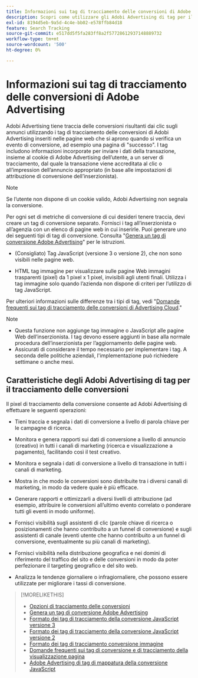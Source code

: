 ```yaml
---
title: Informazioni sui tag di tracciamento delle conversioni di Adobe Advertising
description: Scopri come utilizzare gli Adobi Advertising di tag per il tracciamento delle conversioni.
exl-id: 8194d5eb-9a5d-4c4e-bb02-e578ffb84d18
feature: Search Tracking
source-git-commit: e517dd5f5fa283ff8a2f57728612937148889732
workflow-type: tm+mt
source-wordcount: '500'
ht-degree: 0%

---
```


# Informazioni sui tag di tracciamento delle conversioni di Adobe Advertising

Adobi Advertising tiene traccia delle conversioni risultanti dai clic sugli annunci utilizzando i tag di tracciamento delle conversioni di Adobi Advertising inseriti nelle pagine web che si aprono quando si verifica un evento di conversione, ad esempio una pagina di &quot;successo&quot;. I tag includono informazioni incorporate per inviare i dati della transazione, insieme al cookie di Adobe Advertising dell’utente, a un server di tracciamento, dal quale la transazione viene accreditata al clic o all’impression dell’annuncio appropriato (in base alle impostazioni di attribuzione di conversione dell’inserzionista).

>[!NOTE]
>
>Se l’utente non dispone di un cookie valido, Adobi Advertising non segnala la conversione.

Per ogni set di metriche di conversione di cui desideri tenere traccia, devi creare un tag di conversione separato. Fornisci i tag all’inserzionista o all’agenzia con un elenco di pagine web in cui inserirle. Puoi generare uno dei seguenti tipi di tag di conversione. Consulta &quot;[Genera un tag di conversione Adobe Advertising](/help/search-social-commerce/tools/conversion-tag-generate.md)&quot; per le istruzioni.

* (Consigliato) Tag JavaScript (versione 3 o versione 2), che non sono visibili nelle pagine web.

* HTML tag immagine per visualizzare sulle pagine Web immagini trasparenti (pixel) da 1 pixel x 1 pixel, invisibili agli utenti finali. Utilizza i tag immagine solo quando l’azienda non dispone di criteri per l’utilizzo di tag JavaScript.

Per ulteriori informazioni sulle differenze tra i tipi di tag, vedi &quot;[Domande frequenti sui tag di tracciamento delle conversioni di Advertising Cloud](/help/search-social-commerce/tracking/faqs-conversion-page-view-tracking-tags.md).&quot;

>[!NOTE]
>
>* Questa funzione non aggiunge tag immagine o JavaScript alle pagine Web dell’inserzionista. I tag devono essere aggiunti in base alla normale procedura dell’inserzionista per l’aggiornamento delle pagine web.
>* Assicurati di considerare il tempo necessario per implementare i tag. A seconda delle politiche aziendali, l&#39;implementazione può richiedere settimane o anche mesi.

## Caratteristiche degli Adobi Advertising di tag per il tracciamento delle conversioni

Il pixel di tracciamento della conversione consente ad Adobi Advertising di effettuare le seguenti operazioni:

* Tieni traccia e segnala i dati di conversione a livello di parola chiave per le campagne di ricerca.

* Monitora e genera rapporti sui dati di conversione a livello di annuncio (creativo) in tutti i canali di marketing (ricerca e visualizzazione a pagamento), facilitando così il test creativo.

* Monitora e segnala i dati di conversione a livello di transazione in tutti i canali di marketing.

* Mostra in che modo le conversioni sono distribuite tra i diversi canali di marketing, in modo da vedere quale è più efficace.

* Generare rapporti e ottimizzarli a diversi livelli di attribuzione (ad esempio, attribuire le conversioni all’ultimo evento correlato o ponderare tutti gli eventi in modo uniforme).

* Fornisci visibilità sugli assistenti di clic (parole chiave di ricerca o posizionamenti che hanno contribuito a un funnel di conversione) e sugli assistenti di canale (eventi utente che hanno contribuito a un funnel di conversione, eventualmente su più canali di marketing).

* Fornisci visibilità nella distribuzione geografica e nei domini di riferimento del traffico del sito e delle conversioni in modo da poter perfezionare il targeting geografico e del sito web.

* Analizza le tendenze giornaliere o infragiornaliere, che possono essere utilizzate per migliorare i tassi di conversione.

>[!MORELIKETHIS]
>
>* [Opzioni di tracciamento delle conversioni](conversion-tracking-about.md)
>* [Genera un tag di conversione Adobe Advertising](/help/search-social-commerce/tools/conversion-tag-generate.md)
>* [Formato dei tag di tracciamento della conversione JavaScript versione 3](format-conversion-tag-jsv3.md)
>* [Formato dei tag di tracciamento della conversione JavaScript versione 2](format-conversion-tag-jsv2.md)
>* [Formato dei tag di tracciamento conversione immagine](format-conversion-tag-image.md)
>* [Domande frequenti sui tag di conversione e di tracciamento della visualizzazione pagina](faqs-conversion-page-view-tracking-tags.md)
>* [Adobe Advertising di tag di mappatura della conversione JavaScript](/help/search-social-commerce/tracking/itp-conversion-mapping-tag.md)
